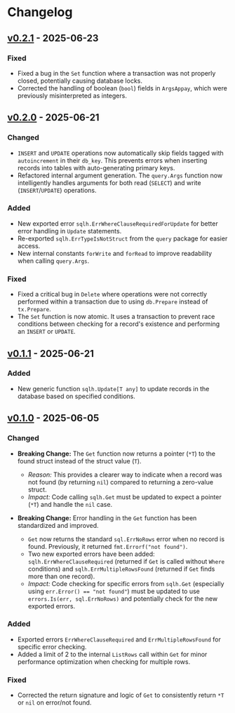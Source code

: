 <!--
This file follows the principles of Keep a Changelog (https://keepachangelog.com/en/1.0.0/).
It's intended to be a human-readable history of changes.
-->

# Changelog

## [v0.2.1] - 2025-06-23

### Fixed
- Fixed a bug in the `Set` function where a transaction was not properly closed, potentially causing database locks.
- Corrected the handling of boolean (`bool`) fields in `ArgsAppay`, which were previously misinterpreted as integers.

## [v0.2.0] - 2025-06-21

### Changed
- `INSERT` and `UPDATE` operations now automatically skip fields tagged with `autoincrement` in their `db_key`. This prevents errors when inserting records into tables with auto-generating primary keys.
- Refactored internal argument generation. The `query.Args` function now intelligently handles arguments for both read (`SELECT`) and write (`INSERT`/`UPDATE`) operations.

### Added
- New exported error `sqlh.ErrWhereClauseRequiredForUpdate` for better error handling in `Update` statements.
- Re-exported `sqlh.ErrTypeIsNotStruct` from the `query` package for easier access.
- New internal constants `forWrite` and `forRead` to improve readability when calling `query.Args`.

### Fixed
- Fixed a critical bug in `Delete` where operations were not correctly performed within a transaction due to using `db.Prepare` instead of `tx.Prepare`.
- The `Set` function is now atomic. It uses a transaction to prevent race conditions between checking for a record's existence and performing an `INSERT` or `UPDATE`.

## [v0.1.1] - 2025-06-21

### Added
- New generic function `sqlh.Update[T any]` to update records in the database based on specified conditions.

## [v0.1.0] - 2025-06-05

### Changed

- **Breaking Change:** The `Get` function now returns a pointer (`*T`) to the found struct instead of the struct value (`T`).
  - *Reason:* This provides a clearer way to indicate when a record was not found (by returning `nil`) compared to returning a zero-value struct.
  - *Impact:* Code calling `sqlh.Get` must be updated to expect a pointer (`*T`) and handle the `nil` case.

- **Breaking Change:** Error handling in the `Get` function has been standardized and improved.
  - `Get` now returns the standard `sql.ErrNoRows` error when no record is found. Previously, it returned `fmt.Errorf("not found")`.
  - Two new exported errors have been added: `sqlh.ErrWhereClauseRequired` (returned if `Get` is called without `Where` conditions) and `sqlh.ErrMultipleRowsFound` (returned if `Get` finds more than one record).
  - *Impact:* Code checking for specific errors from `sqlh.Get` (especially using `err.Error() == "not found"`) must be updated to use `errors.Is(err, sql.ErrNoRows)` and potentially check for the new exported errors.

### Added

- Exported errors `ErrWhereClauseRequired` and `ErrMultipleRowsFound` for specific error checking.
- Added a limit of 2 to the internal `ListRows` call within `Get` for minor performance optimization when checking for multiple rows.

### Fixed

- Corrected the return signature and logic of `Get` to consistently return `*T` or `nil` on error/not found.

[Unreleased]: https://github.com/kirill-scherba/sqlh/compare/v0.2.1...HEAD
[v0.2.1]: https://github.com/kirill-scherba/sqlh/compare/v0.2.0...v0.2.1
[v0.2.0]: https://github.com/kirill-scherba/sqlh/compare/v0.1.1...v0.2.0
[v0.1.1]: https://github.com/kirill-scherba/sqlh/compare/v0.1.0...v0.1.1
[v0.1.0]: https://github.com/kirill-scherba/sqlh/releases/tag/v0.1.0
